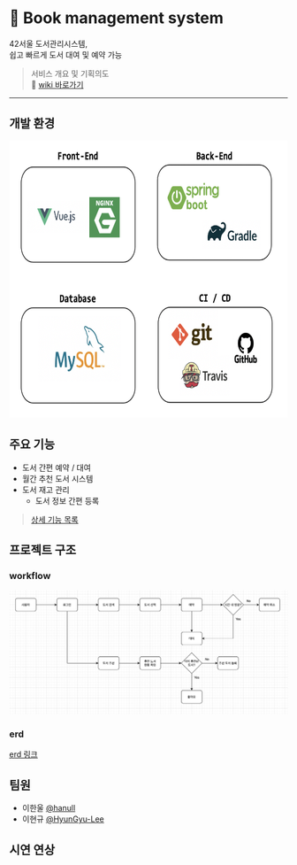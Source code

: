 # :blue_book: Book management system
42서울 도서관리시스템,    
쉽고 빠르게 도서 대여 및 예약 가능 

> 서비스 개요 및 기획의도  
:page_facing_up: [wiki 바로가기](https://github.com/hanull/book-management-system/wiki)


<hr>

## 개발 환경
<img src="https://github.com/hanull/book-management-system/blob/master/img/skills.png" width="750" height="500">

## 주요 기능
- 도서 간편 예약 / 대여
- 월간 추천 도서 시스템
- 도서 재고 관리
  - 도서 정보 간편 등록
> [상세 기능 목록](https://github.com/hanull/book-management-system/wiki/%EA%B8%B0%EB%8A%A5%EB%AA%A9%EB%A1%9D)

## 프로젝트 구조
### workflow
<img src="https://github.com/hanull/book-management-system/blob/master/img/work-flow(user).png">

### erd
[erd 링크]()



## 팀원
- 이한울 <a href="https://github.com/hanull">@hanull</a> 
- 이현규 <a href="https://github.com/HyunGyu-Lee">@HyunGyu-Lee</a>

## 시연 연상

